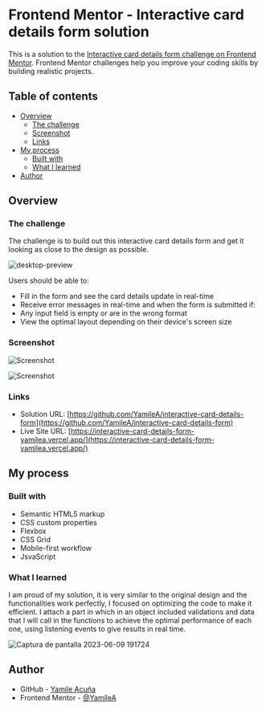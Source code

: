 # Frontend Mentor - Interactive card details form solution

This is a solution to the [Interactive card details form challenge on Frontend Mentor](https://www.frontendmentor.io/challenges/interactive-card-details-form-XpS8cKZDWw). Frontend Mentor challenges help you improve your coding skills by building realistic projects. 

## Table of contents

- [Overview](#overview)
  - [The challenge](#the-challenge)
  - [Screenshot](#screenshot)
  - [Links](#links)
- [My process](#my-process)
  - [Built with](#built-with)
  - [What I learned](#what-i-learned)
- [Author](#author)

## Overview

### The challenge

The challenge is to build out this interactive card details form and get it looking as close to the design as possible.

![desktop-preview](https://github.com/YamileA/interactive-card-details-form/assets/108593446/0b26c50f-591f-4aff-a7e5-2d33c95b41c8)


Users should be able to:

- Fill in the form and see the card details update in real-time
- Receive error messages in real-time and when the form is submitted if:
- Any input field is empty or are in the wrong format
- View the optimal layout depending on their device's screen size

### Screenshot

![Screenshot](https://github.com/YamileA/interactive-card-details-form/assets/108593446/1374c35d-9766-48a5-84a9-915c23c9a587)

![Screenshot](https://github.com/YamileA/interactive-card-details-form/assets/108593446/d9e0b640-9e40-4590-9213-cbaa43824582)

### Links

- Solution URL: [https://github.com/YamileA/interactive-card-details-form](https://github.com/YamileA/interactive-card-details-form)
- Live Site URL: [https://interactive-card-details-form-yamilea.vercel.app/](https://interactive-card-details-form-yamilea.vercel.app/)

## My process

### Built with

- Semantic HTML5 markup
- CSS custom properties
- Flexbox
- CSS Grid
- Mobile-first workflow
- JsvaScript

### What I learned
I am proud of my solution, it is very similar to the original design and the functionalities work perfectly, I focused on optimizing the code to make it efficient. I attach a part in which in an object included validations and data that I will call in the functions to achieve the optimal performance of each one, using listening events to give results in real time. 

![Captura de pantalla 2023-06-09 191724](https://github.com/YamileA/interactive-card-details-form/assets/108593446/55e6db4b-7e14-448b-a707-77b34df370e8)


## Author

- GitHub - [Yamile Acuña](https://github.com/YamileA)
- Frontend Mentor - [@YamileA](https://www.frontendmentor.io/profile/YamileA)
